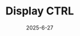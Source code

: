 ---
title: Display CTRL
description: A utility to control & inspect DDC/CI-enabled monitors. Originally developed to darken the backlight of two hardcoded monitors to allow audio to play while the screen is "off". I have since cleaned up the plethora of Rust `.unwrap()`'s and hardcoded values to now support setting arbitrary DDC/CI values of any supported monitor.
date: '2025-6-27'
project_showcase: true
categories:
  - rust
  - utility
  - cli
published: true
actions:
  - url: https://github.com/ImDanTheDev/display_ctrl
    kind: github
  - url: https://github.com/ImDanTheDev/display_ctrl/releases/latest
    kind: website
---